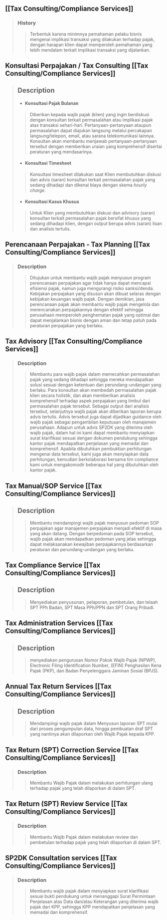 ## [[Tax Consulting/Compliance Services]]
> ### History
>> Terbentuk karena minimnya pemahaman pelaku bisnis mengenai implikasi transaksi yang dilakukan terhadap pajak, dengan harapan klien dapat memperoleh pemahaman yang lebih mendalam terkait implikasi transaksi yang dijalankan.

## Konsultasi Perpajakan / Tax Consulting [[Tax Consulting/Compliance Services]]
> ## Description
> - #### Konsultasi Pajak Bulanan
>> Diberikan kepada wajib pajak (klien) yang ingin berdiskusi dengan konsultan terkait permasalahan atau implikasi pajak atas transaksi sehari-hari. Pertanyaan-pertanyaan ataupun permasalahan dapat diajukan langsung melalui percakapan langsung/telepon, email, atau sarana telekomunikasi lainnya. Konsultan akan membantu menjawab pertanyaan-pertanyaan tersebut dengan memberikan uraian yang komprehensif disertai peraturan yang mendasarinya. 
> - #### Konsultasi Timesheet
>> Konsultasi timesheet dilakukan saat Klien membutuhkan diskusi dan advis (saran) konsultan terkait permasalahan pajak yang sedang dihadapi dan dikenai biaya dengan skema _hourly charge_. 
> - #### Konsultasi Kasus Khusus
>> Untuk Klien yang membutuhkan diskusi dan advisory (saran) konsultan terkait permasalahan pajak bersifat khusus yang sedang dihadapi klien, dengan output berupa advis (saran) lisan dan analisis tertulis.

## Perencanaan Perpajakan - Tax Planning [[Tax Consulting/Compliance Services]]
> ### Description
>> Ditujukan untuk membantu wajib pajak menyusun program perencanaan perpajakan agar tidak hanya dapat mencapai efisiensi pajak, namun juga mengurangi risiko sanksi/denda. Kebijakan perpajakan yang disusun akan dibuat selaras dengan kebijakan keuangan wajib pajak. Dengan demikian, jasa perencanaan pajak akan membantu wajib pajak mengelola dan merencanakan perpajakannya dengan efektif sehingga perusahaan memperoleh penghematan pajak yang optimal dan dapat menjalankan bisnis dengan aman dan tetap patuh pada peraturan perpajakan yang berlaku. 

## Tax Advisory [[Tax Consulting/Compliance Services]]
> ### Description
>> Membantu para wajib pajak dalam memecahkan permasalahan pajak yang sedang dihadapi sehingga mereka mendapatkan solusi sesuai dengan ketentuan dan perundang-undangan yang berlaku.
>> Para konsultan akan membedah permasalahan pajak klien secara holistik, dan akan memberikan analisis komprehensif terhadap aspek perpajakan yang timbul dari permasalahan pajak tersebut. Sebagai output dari analisis tersebut, selanjutnya wajib pajak akan diberikan laporan berupa advis tertulis.
>> Advis tersebut juga dapat dijadikan guidance oleh wajib pajak sebagai pengambilan keputusan oleh manajemen perusahaan.
>> Adapun untuk advis SP2DK yang diterima oleh wajib pajak, dalam hal ini kami dapat membantu menyiapkan surat klarifikasi sesuai dengan dokumen pendukung sehingga kantor pajak mendapatkan penjelasan yang memadai dan komprehensif. Apabila dibutuhkan pembuktian perhitungan mengenai data tersebut, kami juga akan menyiapkan data perhitungan, kemudian berkolaborasi bersama tim compliance kami untuk mengakomodir beberapa hal yang dibutuhkan oleh kantor pajak.

## Tax Manual/SOP Service [[Tax Consulting/Compliance Services]]
> ## Description
>> Membantu mendampingi wajib pajak menyusun pedoman SOP perpajakan agar manajemen perpajakan menjadi efektif di masa yang akan datang. Dengan berpedoman pada SOP tersebut, wajib pajak akan mendapatkan pedoman yang jelas sehingga dapat melaksanakan kewajiban perpajakannya berdasarkan peraturan dan perundang-undangan yang berlaku.

## Tax Compliance Service [[Tax Consulting/Compliance Services]]
> ## Description
>> Menyediakan penyusunan, pelaporan, pembetulan, dan telaah SPT PPh Badan, SPT Masa PPh/PPN dan SPT Orang Pribadi.

## Tax Administration Services [[Tax Consulting/Compliance Services]]
> ## Description
>> menyediakan pengurusan Nomor Pokok Wajib Pajak (NPWP), Electronic Filing Identification Number, (EFIN) Penghasilan Kena Pajak (PKP), dan Badan Penyelenggara Jaminan Sosial (BPJS).

## Annual Tax Return Services [[Tax Consulting/Compliance Services]]
> ## Description
>> Mendampingi wajib pajak dalam Menyusun laporan SPT mulai dari proses pengumpulan data, hingga pembuatan draf SPT yang nantinya akan dilaporkan oleh Wajib Pajak kepada KPP.

## Tax Return (SPT) Correction Service [[Tax Consulting/Compliance Services]]
> ### Description
>> Membantu Wajib Pajak dalam melakukan perhitungan ulang terhadap pajak yang telah dilaporkan di dalam SPT.

## Tax Return (SPT) Review Service [[Tax Consulting/Compliance Services]]
> ### Description
>> Membantu Wajib Pajak dalam melakukan review dan pembetulan terhadap pajak yang telah dilaporkan di dalam SPT.

## SP2DK Consultation services [[Tax Consulting/Compliance Services]]
> ### Description
>> Membantu wajib pajak dalam menyiapkan surat klarifikasi sesuai bukti pendukung untuk menanggapi Surat Permintaan Penjelasan atas Data dan/atau Keterangan yang diterima wajib  pajak dari KPP, sehingga KPP mendapatkan penjelasan yang memadai dan komprehensif.